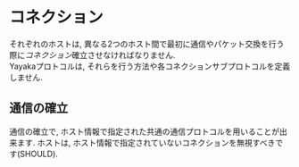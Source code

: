 # コネクション

それぞれのホストは, 異なる2つのホスト間で最初に通信やパケット交換を行う際に*コネクション*確立させなければなりません.  
Yayakaプロトコルは, それらを行う方法や各コネクションサブプロトコルを定義しません.  

## 通信の確立

通信の確立で, ホスト情報で指定された共通の通信プロトコルを用いることが出来ます.
ホストは, ホスト情報で指定されていないコネクションを無視すべきです(SHOULD).
